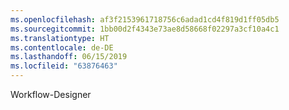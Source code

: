```yaml
---
ms.openlocfilehash: af3f2153961718756c6adad1cd4f819d1ff05db5
ms.sourcegitcommit: 1bb00d2f4343e73ae8d58668f02297a3cf10a4c1
ms.translationtype: HT
ms.contentlocale: de-DE
ms.lasthandoff: 06/15/2019
ms.locfileid: "63876463"
---
```

Workflow-Designer